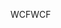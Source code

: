 <span data-ttu-id="82402-101">WCF</span><span class="sxs-lookup"><span data-stu-id="82402-101">WCF</span></span>